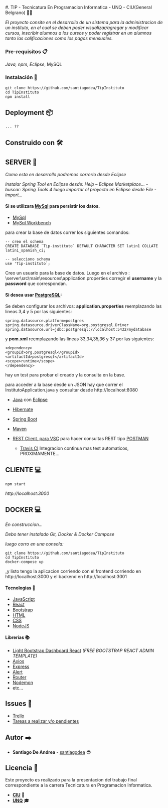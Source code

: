 #. TIP - Tecnicatura En Programacion Informatica - UNQ - CIU(General Belgrano) 👨‍💻

_El proyecto consite en el desarrollo de un sistema para la administracion de un instituto, en el cual se deben poder visualizar/agregar y modificar cursos, inscribir alumnos a los cursos y poder registrar en un alumnos tanto las calificaciones como los pagos mensuales._

### Pre-requisitos 📋

_Java, npm, Eclipse_, MySQL


### Instalación 🔧

```
git clone https://github.com/santiagodea/TipInstituto
cd TipInstituto
npm install

```

## Deployment 📦

```
... ??

```

## Construido con 🛠️

## SERVER 💾
_Como esta en desarrollo podremos correrlo desde Eclipse_

_Instalar Spring Tool en Eclipse desde: Help – Eclipse Marketplace… - buscar: Spring Tools 4_
_luego importar el proyecto en Eclipse desde File - import..._

#### Si se utilizara [MySql](https://dev.mysql.com/downloads/installer/) para persistir los datos.

* [MySql](https://dev.mysql.com/downloads/installer/)
* [MySql Workbench](https://www.mysql.com/products/workbench/)

para crear la base de datos correr los siguientes comandos:
```
-- creo el schema
CREATE DATABASE `Tip-instituto` DEFAULT CHARACTER SET latin1 COLLATE latin1_spanish_ci;

-- selecciono schema
use 'Tip-instituto`;

```
Creo un usuario para la base de datos.
Luego en el archivo : \server\src\main\resources\application.properties corregir el **username** y la **password** que correspondan.

#### Si desea usar [PostgreSQL](https://www.postgresql.org/):
Se deben configurar los archivos: 
**application.properties** reemplazando las lineas 3,4 y 5 por las siguientes:
```
spring.datasource.platform=postgres
spring.datasource.driverClassName=org.postgresql.Driver 
spring.datasource.url=jdbc:postgresql://localhost:5432/mydatabase
```


y **pom.xml** reemplazando las lineas 33,34,35,36 y 37 por las siguientes:
```
<dependency>
<groupId>org.postgresql</groupId>
<artifactId>postgresql</artifactId>
<scope>runtime</scope>
</dependency>
```


hay un test para probar el creado y la consulta en la base.

para acceder a la base desde un JSON hay que correr el InstitutoApplication.java
y consultar desde http://localhost:8080



* [Java](https://www.java.com/es/) con [Eclipse](https://www.eclipse.org)
* [Hibernate](https://hibernate.org/)
* [Spring Boot](https://spring.io/projects/spring-boot)
* [Maven](https://maven.apache.org/)
* [REST Client, para VSC](https://marketplace.visualstudio.com/items?itemName=humao.rest-client) para hacer consultas REST tipo [POSTMAN](https://www.getpostman.com/)

  * [Travis CI](https://travis-ci.org/santiagodea/TipInstituto) Integracion continua mas test automaticos, PROXIMAMENTE...

## CLIENTE 💻

```
npm start

```
_http://localhost:3000_

## DOCKER 💻

_En construccion..._

_Debo tener instalado Git, Docker & Docker Compose_

_luego corro en una consola:_


```
git clone https://github.com/santiagodea/TipInstituto
cd TipInstituto
docker-compose up

```
_y listo tengo la aplicacion corriendo con el frontend corriendo en http://localhost:3000 y el backend en http://localhost:3001

#### Tecnologias 📲
* [JavaScript](https://www.javascript.com/)
* [React](https://es.reactjs.org/)
* [Bootstrap](https://getbootstrap.com/)
* [HTML](https://developer.mozilla.org/es/docs/HTML/HTML5/HTML5_lista_elementos)
* [CSS](https://www.w3schools.com/css/)
* [NodeJS](https://nodejs.org/es/)

#### Librerias 📚
* [Light Bootstrap Dashboard React](https://www.creative-tim.com/product/light-bootstrap-dashboard-react)
_(FREE BOOTSTRAP REACT ADMIN TEMPLATE)_
* [Axios](https://www.npmjs.com/package/axios)
* [Express](https://www.npmjs.com/package/express)
* [Alert](https://www.npmjs.com/package/react-alert)
* [Router](https://www.npmjs.com/package/router)
* [Nodemon](https://www.npmjs.com/package/nodemon)
* etc...

## Issues 📝

* [Trello](https://trello.com/b/OBJgheWj/tip)
* [Tareas a realizar y/o pendientes](https://github.com/santiagodea/TipInstituto/blob/master/Documentacion-Apuntes/Tareas%20a%20Realizar%20API.md)

## Autor ✒️

* **Santiago De Andrea** - [santiagodea](https://github.com/santiagodea) 😎


## Licencia 📄

Este proyecto es realizado para la presentacion del trabajo final correspondiente a la carrera Tecnicatura en Programacion Informatica.
* [**CIU**](https://www.facebook.com/centrointer.universitario) 🏫
* [**UNQ**](http://www.unq.edu.ar/) 🎓



